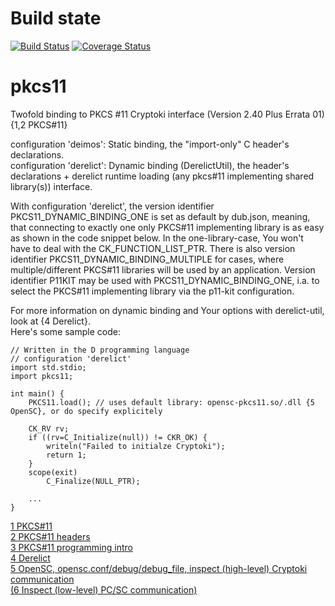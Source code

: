 # Build state

[![Build Status](https://travis-ci.org/carblue/pkcs11.svg?branch=master)](https://travis-ci.org/carblue/pkcs11)
[![Coverage Status](https://coveralls.io/repos/github/carblue/pkcs11/badge.svg?branch=master)](https://coveralls.io/github/carblue/pkcs11?branch=master)

pkcs11
======

Twofold binding to PKCS #11 Cryptoki interface (Version 2.40 Plus Errata 01)  {1,2 PKCS#11}

configuration 'deimos': Static binding, the "import-only" C header's declarations.<br>
configuration 'derelict': Dynamic binding (DerelictUtil), the header's declarations + derelict runtime loading (any pkcs#11 implementing shared library(s)) interface.

With configuration 'derelict', the version identifier PKCS11_DYNAMIC_BINDING_ONE is set as default by dub.json, meaning, that connecting to exactly one only PKCS#11 implementing library is as easy as shown in the code snippet below. In the one-library-case, You won't have to deal with the CK_FUNCTION_LIST_PTR. There is also version identifier PKCS11_DYNAMIC_BINDING_MULTIPLE for cases, where multiple/different PKCS#11 libraries will be used by an application.
Version identifier P11KIT may be used with PKCS11_DYNAMIC_BINDING_ONE, i.a. to select the PKCS#11 implementing library via the p11-kit configuration.

For more information on dynamic binding and Your options with derelict-util, look at  {4 Derelict}.<br>
Here's some sample code:


	// Written in the D programming language
	// configuration 'derelict'
	import std.stdio;
	import pkcs11;
	
	int main() {
		PKCS11.load(); // uses default library: opensc-pkcs11.so/.dll {5 OpenSC}, or do specify explicitely
	
		CK_RV rv;
		if ((rv=C_Initialize(null)) != CKR_OK) {
			writeln("Failed to initialze Cryptoki");
			return 1;
		}
		scope(exit)
			C_Finalize(NULL_PTR);
	
		...
	}


[1 PKCS#11](http://docs.oasis-open.org/pkcs11/pkcs11-base/v2.40/pkcs11-base-v2.40.html)<br>
[2 PKCS#11 headers](http://docs.oasis-open.org/pkcs11/pkcs11-base/v2.40/errata01/os/include/pkcs11-v2.40/)<br>
[3 PKCS#11 programming intro](https://www.nlnetlabs.nl/downloads/publications/hsm/hsm.pdf)<br>
[4 Derelict](http://derelictorg.github.io/overview/)<br>
[5 OpenSC, opensc.conf/debug/debug_file, inspect (high-level) Cryptoki communication](https://github.com/OpenSC/OpenSC/wiki/Using-OpenSC)<br>
[(6 Inspect (low-level) PC/SC communication)](http://ludovicrousseau.blogspot.de/2011/11/pcsc-api-spy-third-try.html)
